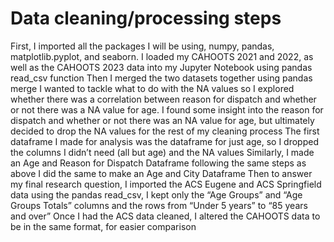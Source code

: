 # Data cleaning/processing steps

First, I imported all the packages I will be using, numpy, pandas, matplotlib.pyplot, and seaborn. 
I loaded my CAHOOTS 2021 and 2022, as well as the CAHOOTS 2023 data into my Jupyter Notebook using pandas read_csv function
Then I merged the two datasets together using pandas merge
I wanted to tackle what to do with the NA values so I explored whether there was a correlation between reason for dispatch and whether or not there was a NA value for age.
I found some insight into the reason for dispatch and whether or not there was an NA value for age, but ultimately decided to drop the NA values for the rest of my cleaning process
The first dataframe I made for analysis was the dataframe for just age, so I dropped the columns I didn’t need (all but age) and the NA values
Similarly, I made an Age and Reason for Dispatch Dataframe following the same steps as above
I did the same to make an Age and City Dataframe 
Then to answer my final research question, I imported the ACS Eugene and ACS Springfield data using the pandas read_csv, I kept only the “Age Groups” and “Age Groups Totals” columns and the rows from “Under 5 years” to “85 years and over” 
Once I had the ACS data cleaned, I altered the CAHOOTS data to be in the same format, for easier comparison 
